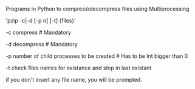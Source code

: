Programs in Python to compress\decompress files using Multiprocessing


'pzip -c|-d [-p n] [-t] {files}'


-c  compress # Mandatory

-d  decompress # Mandatory

-p number of child processes to be created # Has to be Int bigger than 0

-t check files names for existance and stop in last existant


if you don't insert any file name, you will be prompted.

